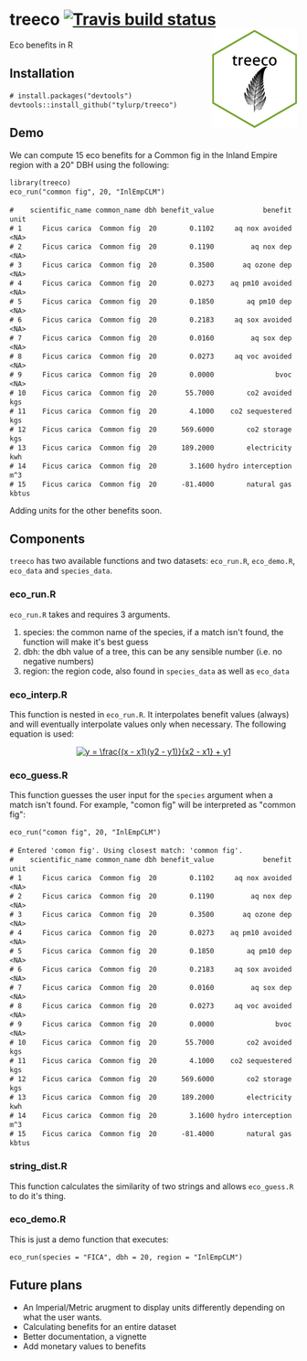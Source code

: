 # treeco [![Travis build status](https://travis-ci.org/tyluRp/treeco.svg?branch=master)](https://travis-ci.org/tyluRp/treeco) <img src="inst/figures/treeco.png" align="right" width=150/>


Eco benefits in R

## Installation

```
# install.packages("devtools")
devtools::install_github("tylurp/treeco")
```

## Demo

We can compute 15 eco benefits for a Common fig in the Inland Empire region with a 20" DBH using the following:

```
library(treeco)
eco_run("common fig", 20, "InlEmpCLM")

#    scientific_name common_name dbh benefit_value            benefit  unit
# 1     Ficus carica  Common fig  20        0.1102     aq nox avoided  <NA>
# 2     Ficus carica  Common fig  20        0.1190         aq nox dep  <NA>
# 3     Ficus carica  Common fig  20        0.3500       aq ozone dep  <NA>
# 4     Ficus carica  Common fig  20        0.0273    aq pm10 avoided  <NA>
# 5     Ficus carica  Common fig  20        0.1850        aq pm10 dep  <NA>
# 6     Ficus carica  Common fig  20        0.2183     aq sox avoided  <NA>
# 7     Ficus carica  Common fig  20        0.0160         aq sox dep  <NA>
# 8     Ficus carica  Common fig  20        0.0273     aq voc avoided  <NA>
# 9     Ficus carica  Common fig  20        0.0000               bvoc  <NA>
# 10    Ficus carica  Common fig  20       55.7000        co2 avoided   kgs
# 11    Ficus carica  Common fig  20        4.1000    co2 sequestered   kgs
# 12    Ficus carica  Common fig  20      569.6000        co2 storage   kgs
# 13    Ficus carica  Common fig  20      189.2000        electricity   kwh
# 14    Ficus carica  Common fig  20        3.1600 hydro interception   m^3
# 15    Ficus carica  Common fig  20      -81.4000        natural gas kbtus
```

Adding units for the other benefits soon.

## Components

`treeco` has two available functions and two datasets: `eco_run.R`, `eco_demo.R`, `eco_data` and `species_data`.

### eco_run.R

`eco_run.R` takes and requires 3 arguments.

1. species: the common name of the species, if a match isn't found, the function will make it's best guess
2. dbh: the dbh value of a tree, this can be any sensible number (i.e. no negative numbers)
3. region: the region code, also found in `species_data` as well as `eco_data`

### eco_interp.R

This function is nested in `eco_run.R`. It interpolates benefit values (always) and will eventually interpolate values only when necessary. The following equation is used:

<p align="center"><a href="http://www.codecogs.com/eqnedit.php?latex=y&space;=&space;\frac{(x&space;-&space;x1)(y2&space;-&space;y1)}{x2&space;-&space;x1}&space;&plus;&space;y1" target="_blank"><img src="http://latex.codecogs.com/svg.latex?y&space;=&space;\frac{(x&space;-&space;x1)(y2&space;-&space;y1)}{x2&space;-&space;x1}&space;&plus;&space;y1" title="y = \frac{(x - x1)(y2 - y1)}{x2 - x1} + y1" /></a></p>

### eco_guess.R

This function guesses the user input for the `species` argument when a match isn't found. For example, "comon fig" will be interpreted as "common fig":

```
eco_run("comon fig", 20, "InlEmpCLM")

# Entered 'comon fig'. Using closest match: 'common fig'.
#    scientific_name common_name dbh benefit_value            benefit  unit
# 1     Ficus carica  Common fig  20        0.1102     aq nox avoided  <NA>
# 2     Ficus carica  Common fig  20        0.1190         aq nox dep  <NA>
# 3     Ficus carica  Common fig  20        0.3500       aq ozone dep  <NA>
# 4     Ficus carica  Common fig  20        0.0273    aq pm10 avoided  <NA>
# 5     Ficus carica  Common fig  20        0.1850        aq pm10 dep  <NA>
# 6     Ficus carica  Common fig  20        0.2183     aq sox avoided  <NA>
# 7     Ficus carica  Common fig  20        0.0160         aq sox dep  <NA>
# 8     Ficus carica  Common fig  20        0.0273     aq voc avoided  <NA>
# 9     Ficus carica  Common fig  20        0.0000               bvoc  <NA>
# 10    Ficus carica  Common fig  20       55.7000        co2 avoided   kgs
# 11    Ficus carica  Common fig  20        4.1000    co2 sequestered   kgs
# 12    Ficus carica  Common fig  20      569.6000        co2 storage   kgs
# 13    Ficus carica  Common fig  20      189.2000        electricity   kwh
# 14    Ficus carica  Common fig  20        3.1600 hydro interception   m^3
# 15    Ficus carica  Common fig  20      -81.4000        natural gas kbtus
```

### string_dist.R

This function calculates the similarity of two strings and allows `eco_guess.R` to do it's thing.

### eco_demo.R

This is just a demo function that executes:

```
eco_run(species = "FICA", dbh = 20, region = "InlEmpCLM")
```

## Future plans

* An Imperial/Metric arugment to display units differently depending on what the user wants.
* Calculating benefits for an entire dataset
* Better documentation, a vignette
* Add monetary values to benefits
